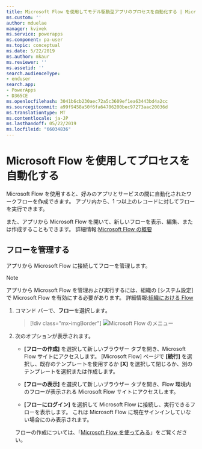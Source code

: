 ```yaml
---
title: Microsoft Flow を使用してモデル駆動型アプリのプロセスを自動化する | Microsoft Docs
ms.custom: ''
author: mduelae
manager: kvivek
ms.service: powerapps
ms.component: pa-user
ms.topic: conceptual
ms.date: 5/22/2019
ms.author: mkaur
ms.reviewer: ''
ms.assetid: ''
search.audienceType:
- enduser
search.app:
- PowerApps
- D365CE
ms.openlocfilehash: 3041b6cb230aec72a5c3609ef1ea63443bd4a2cc
ms.sourcegitcommit: a99f9458a50f6fa64706200bec97273aac20036d
ms.translationtype: MT
ms.contentlocale: ja-JP
ms.lasthandoff: 05/22/2019
ms.locfileid: "66034836"
---
```

# <a name="use-microsoft-flow-to-automate-processes"></a>Microsoft Flow を使用してプロセスを自動化する

Microsoft Flow を使用すると、好みのアプリとサービスの間に自動化されたワークフローを作成できます。 アプリ内から、1 つ以上のレコードに対してフローを実行できます。 

また、アプリから Microsoft Flow を開いて、新しいフローを表示、編集、または作成することもできます。  詳細情報:[Microsoft Flow の概要](https://docs.microsoft.com/flow/getting-started)

## <a name="manage-your-flows"></a>フローを管理する 
アプリから Microsoft Flow に接続してフローを管理します。
  
> [!NOTE]
> アプリから Microsoft Flow を管理および実行するには、組織の [システム設定] で Microsoft Flow を有効にする必要があります。 詳細情報:[組織における Flow](https://docs.microsoft.com/flow/organization-q-and-a) 
  
1. コマンド バーで、**フロー**を選択します。  
  
   > [!div class="mx-imgBorder"]
   > ![Microsoft Flow のメニュー](media/flow.png "Microsoft Flow のメニュー") 
  
2. 次のオプションが表示されます。  
  
   -   **[フローの作成]** を選択して新しいブラウザー タブを開き、Microsoft Flow サイトにアクセスします。 [Microsoft Flow] ページで **[続行]** を選択し、既存のテンプレートを使用するか **[X]** を選択して閉じるか、別のテンプレートを選択または作成します。  
  
   -   **[フローの表示]** を選択して新しいブラウザー タブを開き、Flow 環境内のフローが表示される Microsoft Flow サイトにアクセスします。  
  
   -   **[フローにログイン]** を選択して Microsoft Flow に接続し、実行できるフローを表示します。 これは Microsoft Flow に現在サインインしていない場合にのみ表示されます。   

    フローの作成については、「[Microsoft Flow を使ってみる](https://docs.microsoft.com/en-us/powerapps/maker/canvas-apps/using-logic-flows#create-a-flow)」をご覧ください。  
    
 
    
  
